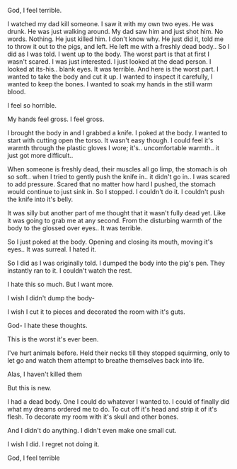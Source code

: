 God, I feel terrible.

I watched my dad kill someone. I saw it with my own two eyes. He was drunk. He was just walking around. My dad saw him and just shot him. No words. Nothing. He just killed him. I don't know why. He just did it, told me to throw it out to the pigs, and left. He left me with a freshly dead body..
 So I did as I was told. I went up to the body. The worst part is that at first I wasn't scared. I was just interested. I just looked at the dead person. I looked at its-his.. blank eyes. It was terrible. And here is the worst part.
I wanted to take the body and cut it up. I wanted to inspect it carefully, I wanted to keep the bones. I wanted to soak my hands in the still warm blood.

I feel so horrible.

My hands feel gross. I feel gross.

 I brought the body in and I grabbed a knife. I poked at the body. I wanted to start with cutting open the torso. It wasn't easy though. I could feel it's warmth through the plastic gloves I wore; it's.. uncomfortable warmth.. it just got more difficult..

When someone is freshly dead, their muscles all go limp, the stomach is oh so soft.. when I tried to gently push the knife in.. it didn't go in.. I was scared to add pressure. Scared that no matter how hard I pushed, the stomach would continue to just sink in. So I stopped. I couldn't do it. I couldn't push the knife into it's belly.

It was silly but another part of me thought that it wasn't fully dead yet. Like it was going to grab me at any second. From the disturbing warmth of the body to the glossed over eyes.. It was terrible.

So I just poked at the body. Opening and closing its mouth, moving it's eyes.. It was surreal. I hated it. 

So I did as I was originally told. I dumped the body into the pig's pen. They instantly ran to it. I couldn't watch the rest.

I hate this so much. But I want more. 

I wish I didn't dump the body-

I wish I cut it to pieces and decorated the room with it's guts.

God- I hate these thoughts.

This is the worst it's ever been.

I've hurt animals before. Held their necks till they stopped squirming, only to let go and watch them attempt to breathe themselves back into life.

Alas, I haven't killed them

But this is new.

I had a dead body. One I could do whatever I wanted to. I could of finally did what my dreams ordered me to do. To cut off it's head and strip it of it's flesh. To decorate my room with it's skull and other bones.

And I didn't do anything. I didn't even make one small cut.

I wish I did. 
I regret not doing it.

God, I feel terrible